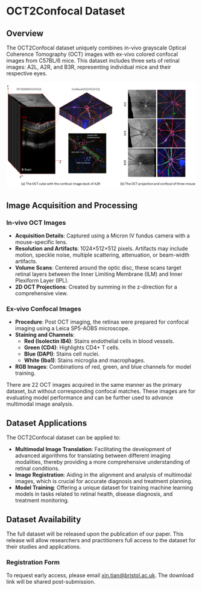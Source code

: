 # OCT2Confocal Dataset

## Overview
The OCT2Confocal dataset uniquely combines in-vivo grayscale Optical Coherence Tomography (OCT) images with ex-vivo colored confocal images from C57BL/6 mice. This dataset includes three sets of retinal images: A2L, A2R, and B3R, representing individual mice and their respective eyes.

![OCT and Confocal Images](images/OCTandconfocal.png)

## Image Acquisition and Processing

### In-vivo OCT Images
- **Acquisition Details**: Captured using a Micron IV fundus camera with a mouse-specific lens. 
- **Resolution and Artifacts**: 1024×512×512 pixels. Artifacts may include motion, speckle noise, multiple scattering, attenuation, or beam-width artifacts.
- **Volume Scans**: Centered around the optic disc, these scans target retinal layers between the Inner Limiting Membrane (ILM) and Inner Plexiform Layer (IPL).
- **2D OCT Projections**: Created by summing in the z-direction for a comprehensive view.

### Ex-vivo Confocal Images
- **Procedure**: Post OCT imaging, the retinas were prepared for confocal imaging using a Leica SP5-AOBS microscope.
- **Staining and Channels**: 
  - **Red (Isolectin IB4)**: Stains endothelial cells in blood vessels.
  - **Green (CD4)**: Highlights CD4+ T cells.
  - **Blue (DAPI)**: Stains cell nuclei.
  - **White (Iba1)**: Stains microglia and macrophages.
- **RGB Images**: Combinations of red, green, and blue channels for model training.

There are 22 OCT images acquired in the same manner as the primary dataset, but without corresponding confocal matches. These images are for evaluating model performance and can be further used to advance multimodal image analysis.

## Dataset Applications
The OCT2Confocal dataset can be applied to:

- **Multimodal Image Translation**: Facilitating the development of advanced algorithms for translating between different imaging modalities, thereby providing a more comprehensive understanding of retinal conditions.
- **Image Registration**: Aiding in the alignment and analysis of multimodal images, which is crucial for accurate diagnosis and treatment planning.
- **Model Training**: Offering a unique dataset for training machine learning models in tasks related to retinal health, disease diagnosis, and treatment monitoring.

## Dataset Availability
The full dataset will be released upon the publication of our paper. This release will allow researchers and practitioners full access to the dataset for their studies and applications.

### Registration Form
To request early access, please email xin.tian@bristol.ac.uk. The download link will be shared post-submission.

<!--### Registration Form
To request early access, please fill in this [registration form](#). The download link will be shared post submission.-->

<!-- ## Citation
If you use the OCT2Confocal dataset in your research, please cite the following paper:

@article{tian2023oct2confocal,
title={OCT2Confocal: 3D CycleGAN based Translation of Retinal OCT Images to Confocal Microscopy},
author={Tian, Xin and Anantrasirichai, Nantheera and Nicholson, Lindsay and Achim, Alin},
journal={arXiv preprint arXiv:2311.10902},
year={2023}
}


For more information, refer to our publication or contact the dataset curator. -->
